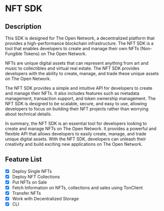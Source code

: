 # NFT SDK

## Description 

This SDK is designed for The Open Network, a decentralized platform that provides a high-performance blockchain infrastructure. The NFT SDK is a tool that enables developers to create and manage their own NFTs (Non-Fungible Tokens) on The Open Network.

NFTs are unique digital assets that can represent anything from art and music to collectibles and virtual real estate. The NFT SDK provides developers with the ability to create, manage, and trade these unique assets on The Open Network.

The NFT SDK provides a simple and intuitive API for developers to create and manage their NFTs. It also includes features such as metadata management, transaction support, and token ownership management. The NFT SDK is designed to be scalable, secure, and easy to use, allowing developers to focus on building their NFT projects rather than worrying about technical details.

In summary, the NFT SDK is an essential tool for developers looking to create and manage NFTs on The Open Network. It provides a powerful and flexible API that allows developers to easily create, manage, and trade unique digital assets. With the NFT SDK, developers can unleash their creativity and build exciting new applications on The Open Network.

## Feature List

- [x]  Deploy Single NFTs
- [x]  Deploy NFT Collections
- [x]  Put NFTs on Sale
- [x]  Fetch Information on NFTs, collections and sales using TonClient
- [x]  Transfer NFTs
- [x]  Work with Decentralized Storage
- [x]  CLI
